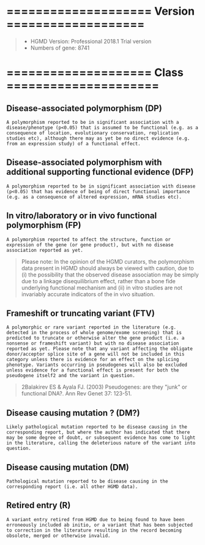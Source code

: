 # ==================== Version ===================
> - HGMD Version: Professional 2018.1 Trial version
> - Numbers of gene: 8741


# ==================== Class =====================
## Disease-associated polymorphism (DP)
    A polymorphism reported to be in significant association with a disease/phenotype (p<0.05) that is assumed to be functional (e.g. as a consequence of location, evolutionary conservation, replication studies etc), although there may as yet be no direct evidence (e.g. from an expression study) of a functional effect.


## Disease-associated polymorphism with additional supporting functional evidence (DFP)
    A polymorphism reported to be in significant association with disease (p<0.05) that has evidence of being of direct functional importance (e.g. as a consequence of altered expression, mRNA studies etc).

## In vitro/laboratory or in vivo functional polymorphism (FP)
    A polymorphism reported to affect the structure, function or expression of the gene (or gene product), but with no disease association reported as yet.
> Please note: In the opinion of the HGMD curators, the polymorphism data present in HGMD should always be viewed with caution, due to (i) the possibility that the observed disease association may be simply due to a linkage disequilibrium effect, rather than a bone fide underlying functional mechanism and (ii) in vitro studies are not invariably accurate indicators of the in vivo situation.

## Frameshift or truncating variant (FTV)
    A polymorphic or rare variant reported in the literature (e.g. detected in the process of whole genome/exome screening) that is predicted to truncate or otherwise alter the gene product (i.e. a nonsense or frameshift variant) but with no disease association reported as yet. Please note that any variant affecting the obligate donor/acceptor splice site of a gene will not be included in this category unless there is evidence for an effect on the splicing phenotype. Variants occurring in pseudogenes will also be excluded unless evidence for a functional effect is present for both the pseudogene itself2 and the variant in question. 
> 2Balakirev ES & Ayala FJ. (2003) Pseudogenes: are they "junk" or functional DNA?. Ann Rev Genet 37: 123-51.

## Disease causing mutation ? (DM?)
    Likely pathological mutation reported to be disease causing in the corresponding report, but where the author has indicated that there may be some degree of doubt, or subsequent evidence has come to light in the literature, calling the deleterious nature of the variant into question.

## Disease causing mutation (DM)
    Pathological mutation reported to be disease causing in the corresponding report (i.e. all other HGMD data).

## Retired entry (R)
    A variant entry retired from HGMD due to being found to have been erroneously included ab initio, or a variant that has been subjected to correction in the literature resulting in the record becoming obsolete, merged or otherwise invalid.

